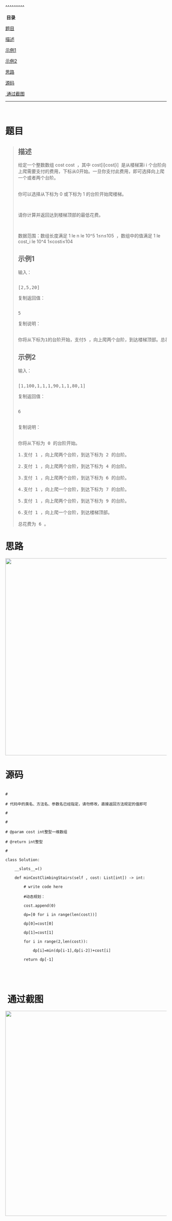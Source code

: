 
<BlogInfo title="最小花费爬楼梯" author="白日梦想猿" pv=0 read_times=0 pre_cost_time=50 category="算法" tag_list="['python', '动态规划']" create_time="2022.08.15 15:34:25.608142" update_time="2022.08.15 15:34:25" />

^^^^^^^^^
<p><strong>&nbsp;目录</strong></p>

<p><a href="#%E9%A2%98%E7%9B%AE" target="_self">题目</a></p>

<p><a href="#%E6%8F%8F%E8%BF%B0" target="_self">描述</a></p>

<p><a href="#%E7%A4%BA%E4%BE%8B1" target="_self">示例1</a></p>

<p><a href="#%E7%A4%BA%E4%BE%8B2" target="_self">示例2</a></p>

<p><a href="#%E6%80%9D%E8%B7%AF" target="_self">思路</a></p>

<p><a href="#%E6%BA%90%E7%A0%81" target="_self">源码</a></p>

<p><a href="#%C2%A0%E9%80%9A%E8%BF%87%E6%88%AA%E5%9B%BE" target="_self">&nbsp;通过截图</a></p>

<hr />
<p>&nbsp;</p>

<h1>题目</h1>

<blockquote>
<h2>描述</h2>

<p>给定一个整数数组&nbsp;cost cost&nbsp;&nbsp;，其中&nbsp;cost[i]cost[i]&nbsp;&nbsp;是从楼梯第i i&nbsp;个台阶向上爬需要支付的费用，下标从0开始。一旦你支付此费用，即可选择向上爬一个或者两个台阶。<br />
<br />
你可以选择从下标为 0 或下标为 1 的台阶开始爬楼梯。<br />
&nbsp;</p>

<p>请你计算并返回达到楼梯顶部的最低花费。</p>

<p>&nbsp;</p>

<p>数据范围：数组长度满足&nbsp;1 le n le 10^5 1&le;n&le;105&nbsp;&nbsp;，数组中的值满足&nbsp;1 le cost_i le 10^4 1&le;costi​&le;104&nbsp;</p>

<h2>示例1</h2>

<p>输入：</p>

<pre>
[2,5,20]</pre>

<p>复制返回值：</p>

<pre>
5</pre>

<p>复制说明：</p>

<pre>
你将从下标为1的台阶开始，支付5 ，向上爬两个台阶，到达楼梯顶部。总花费为5   </pre>

<h2>示例2</h2>

<p>输入：</p>

<pre>
[1,100,1,1,1,90,1,1,80,1]</pre>

<p>复制返回值：</p>

<pre>
6
</pre>

<p>复制说明：</p>

<pre>
你将从下标为 0 的台阶开始。
1.支付 1 ，向上爬两个台阶，到达下标为 2 的台阶。
2.支付 1 ，向上爬两个台阶，到达下标为 4 的台阶。
3.支付 1 ，向上爬两个台阶，到达下标为 6 的台阶。
4.支付 1 ，向上爬一个台阶，到达下标为 7 的台阶。
5.支付 1 ，向上爬两个台阶，到达下标为 9 的台阶。
6.支付 1 ，向上爬一个台阶，到达楼梯顶部。
总花费为 6 。    </pre>
</blockquote>

<h1>思路</h1>

<p><img alt="" data-widget="image" isbindedload="true" src="https://img-blog.csdnimg.cn/207fcc26e49544a3b072c716eeb97be3.png" style="height:615px; width:878px" /></p>

<h1>源码</h1>

<pre data-widget="codeSnippet">
<code class="hljs language-python">#
# 代码中的类名、方法名、参数名已经指定，请勿修改，直接返回方法规定的值即可
#
# 
# @param cost int整型一维数组 
# @return int整型
#
class Solution:
    __slots__=()
    def minCostClimbingStairs(self , cost: List[int]) -&gt; int:
        # write code here
        #动态规划：
        cost.append(0)
        dp=[0 for i in range(len(cost))]
        dp[0]=cost[0]
        dp[1]=cost[1]
        for i in range(2,len(cost)):
            dp[i]=min(dp[i-1],dp[i-2])+cost[i]
        return dp[-1]
        
        </code></pre>

<h1>&nbsp;通过截图</h1>

<p><img alt="" data-widget="image" isbindedload="true" src="https://img-blog.csdnimg.cn/6798dbd572ef4a85bf14d60b10a94641.png" style="height:640px; width:900px" /></p>

<p>&nbsp;</p>

